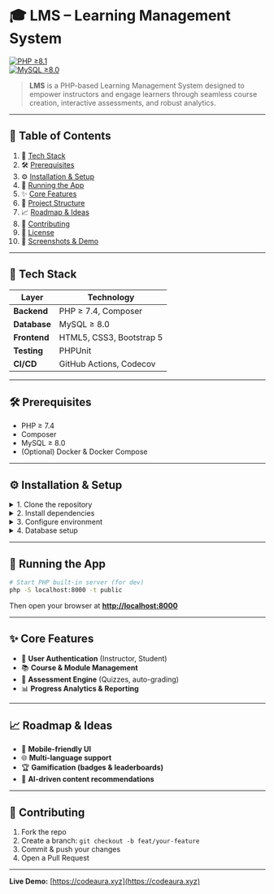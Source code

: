 # 🎓 LMS – Learning Management System
  
[![PHP ≥8.1](https://img.shields.io/packagist/php-v/albymbiju1/lms?logo=php)](https://www.php.net/)  
[![MySQL ≥8.0](https://img.shields.io/badge/MySQL-%3E%3D8.0-blue?logo=mysql)](https://www.mysql.com/)

> **LMS** is a PHP-based Learning Management System designed to empower instructors and engage learners through seamless course creation, interactive assessments, and robust analytics.

---

## 📑 Table of Contents

1. 🚀 [Tech Stack](#-tech-stack)  
2. 🛠️ [Prerequisites](#️-prerequisites)  
3. ⚙️ [Installation & Setup](#️-installation--setup)  
4. 🚦 [Running the App](#-running-the-app)  
5. ✨ [Core Features](#-core-features)  
6. 📂 [Project Structure](#-project-structure)  
7. 📈 [Roadmap & Ideas](#-roadmap--ideas)  
8. 🤝 [Contributing](#-contributing)  
9. 📖 [License](#-license)  
10. 📸 [Screenshots & Demo](#-screenshots--demo)  

---

## 🚀 Tech Stack

| Layer        | Technology                     |
| ------------ | ------------------------------ |
| **Backend**  | PHP ≥ 7.4, Composer            |
| **Database** | MySQL ≥ 8.0                    |
| **Frontend** | HTML5, CSS3, Bootstrap 5       |
| **Testing**  | PHPUnit                        |
| **CI/CD**    | GitHub Actions, Codecov        |

---

## 🛠️ Prerequisites

- PHP ≥ 7.4  
- Composer  
- MySQL ≥ 8.0  
- (Optional) Docker & Docker Compose  

---

## ⚙️ Installation & Setup

<details>
<summary>1. Clone the repository</summary>

```bash
git clone https://github.com/albymbiju1/LMS.git
cd LMS
````

</details>

<details>
<summary>2. Install dependencies</summary>

```bash
composer install
```

</details>

<details>
<summary>3. Configure environment</summary>

```bash
cp .env.example .env
# ▶ Edit `.env`, set DB_HOST, DB_NAME, DB_USER, DB_PASS, etc.
```

</details>

<details>
<summary>4. Database setup</summary>

```bash
# Create database named in .env
mysql -u root -p -e "CREATE DATABASE lms CHARACTER SET utf8mb4 COLLATE utf8mb4_unicode_ci;"

# Run migrations (if using a migration tool) or import schema:
mysql -u root -p lms < database/schema.sql
```

</details>

---

## 🚦 Running the App

```bash
# Start PHP built-in server (for dev)
php -S localhost:8000 -t public
```

Then open your browser at **[http://localhost:8000](http://localhost:8000)**

---

## ✨ Core Features

* 🔐 **User Authentication** (Instructor, Student)
* 📚 **Course & Module Management**
* 📝 **Assessment Engine** (Quizzes, auto-grading)
* 📊 **Progress Analytics & Reporting**

---

## 📈 Roadmap & Ideas

* 📱 **Mobile-friendly UI**
* 🌐 **Multi-language support**
* 🏆 **Gamification (badges & leaderboards)**
* 🤖 **AI-driven content recommendations**

---

## 🤝 Contributing

1. Fork the repo
2. Create a branch: `git checkout -b feat/your-feature`
3. Commit & push your changes
4. Open a Pull Request

---

**Live Demo:** [https://codeaura.xyz](https://codeaura.xyz)

```
```
